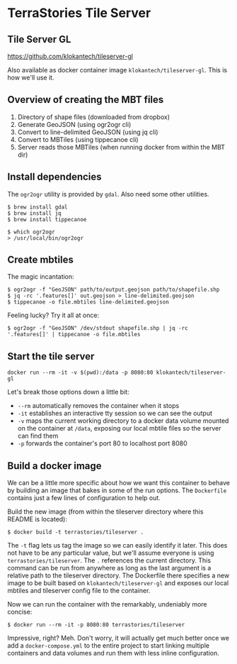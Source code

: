 # TerraStories Tile Server

## Tile Server GL

https://github.com/klokantech/tileserver-gl

Also available as docker container image `klokantech/tileserver-gl`. This is how we'll use it.

## Overview of creating the MBT files

1. Directory of shape files (downloaded from dropbox)
2. Generate GeoJSON (using ogr2ogr cli)
3. Convert to line-delimited GeoJSON (using jq cli)
4. Convert to MBTiles (using tippecanoe cli)
5. Server reads those MBTiles (when running docker from within the MBT dir)

## Install dependencies
The `ogr2ogr` utility is provided by `gdal`. Also need some other utilities.

```
$ brew install gdal
$ brew install jq
$ brew install tippecanoe

$ which ogr2ogr
> /usr/local/bin/ogr2ogr
```

## Create mbtiles
The magic incantation:
```
$ ogr2ogr -f "GeoJSON" path/to/output.geojson path/to/shapefile.shp
$ jq -rc '.features[]' out.geojson > line-delimited.geojson
$ tippecanoe -o file.mbtiles line-delimited.geojson
```

Feeling lucky? Try it all at once:
```
$ ogr2ogr -f "GeoJSON" /dev/stdout shapefile.shp | jq -rc '.features[]' | tippecanoe -o file.mbtiles
```

## Start the tile server
```
docker run --rm -it -v $(pwd):/data -p 8080:80 klokantech/tileserver-gl
```

Let's break those options down a little bit:
- `--rm` automatically removes the container when it stops
- `-it`  establishes an interactive tty session so we can see the output
- `-v`   maps the current working directory to a docker data volume mounted on the container at `/data`, exposing our local mbtile files so the server can find them
- `-p`   forwards the container's port 80 to localhost port 8080

## Build a docker image
We can be a little more specific about how we want this container to behave by building an image that bakes in some of the run options. The `Dockerfile` contains just a few lines of configuration to help out.

Build the new image (from within the tileserver directory where this README is located):
```
$ docker build -t terrastories/tileserver .
```

The `-t` flag lets us tag the image so we can easily identify it later. This does not have to be any particular value, but we'll assume everyone is using `terrastories/tileserver`. The `.` references the current directory. This command can be run from anywhere as long as the last argument is a relative path to the tileserver directory. The Dockerfile there specifies a new image to be built based on `klokantech/tileserver-gl` and exposes our local mbtiles and tileserver config file to the container.

Now we can run the container with the remarkably, undeniably more concise:
```
$ docker run --rm -it -p 8080:80 terrastories/tileserver
```

Impressive, right? Meh. Don't worry, it will actually get much better once we add a `docker-compose.yml` to the entire project to start linking multiple containers and data volumes and run them with less inline configuration.



